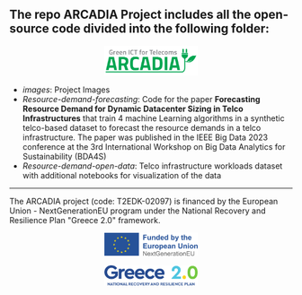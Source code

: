## The repo ARCADIA Project includes all the open-source code divided into the following folder:

<p align="center" width="100%">
    <img width="33%" src="./images/arcadia_logo.png">
</p>

- _images_: Project Images
- _Resource-demand-forecasting_: Code for the paper **Forecasting Resource Demand for Dynamic Datacenter Sizing in Telco Infrastructures** that train 4 machine Learning algorithms in a synthetic telco-based dataset to forecast the resource demands in a telco infrastructure. The paper was published in the IEEE Big Data 2023 conference at the 3rd International Workshop on Big Data Analytics for Sustainability (BDA4S)
- _Resource-demand-open-data_: Telco infrastructure workloads dataset with additional notebooks for visualization of the data

---

The ARCADIA project (code: T2EDK-02097) is financed by the European Union - NextGenerationEU program under the National Recovery and Resilience Plan "Greece 2.0" framework.

<p align="center" width="100%">
    <img width="33%" src="./images/eng_next_generation_eu.jpg">
</p>
<p align="center" width="100%">
    <img width="33%" src="./images/greece2.jpg">
</p>
